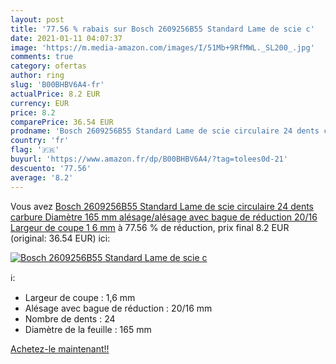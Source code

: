 ```yaml
---
layout: post
title: '77.56 % rabais sur Bosch 2609256B55 Standard Lame de scie c'
date: 2021-01-11 04:07:37
image: 'https://m.media-amazon.com/images/I/51Mb+9RfMWL._SL200_.jpg'
comments: true
category: ofertas
author: ring
slug: 'B00BHBV6A4-fr'
actualPrice: 8.2 EUR
currency: EUR
price: 8.2
comparePrice: 36.54 EUR
prodname: 'Bosch 2609256B55 Standard Lame de scie circulaire 24 dents carbure Diamètre 165 mm alésage/alésage avec bague de réduction 20/16 Largeur de coupe 1 6 mm'
country: 'fr'
flag: '🇫🇷'
buyurl: 'https://www.amazon.fr/dp/B00BHBV6A4/?tag=tolees0d-21'
descuento: '77.56'
average: '8.2'
---
```


Vous avez [Bosch 2609256B55 Standard Lame de scie circulaire 24 dents carbure Diamètre 165 mm alésage/alésage avec bague de réduction 20/16 Largeur de coupe 1 6 mm](https://www.amazon.fr/dp/B00BHBV6A4/?tag=tolees0d-21)  à  77.56 % de réduction, prix final  8.2 EUR (original: 36.54 EUR) ici:

[![Bosch 2609256B55 Standard Lame de scie c](https://m.media-amazon.com/images/I/51Mb+9RfMWL._SL200_.jpg)](https://www.amazon.fr/dp/B00BHBV6A4/?tag=tolees0d-21)

ℹ️:

- Largeur de coupe : 1,6 mm
- Alésage avec bague de réduction : 20/16 mm
- Nombre de dents : 24
- Diamètre de la feuille : 165 mm

[Achetez-le maintenant!!](https://www.amazon.fr/dp/B00BHBV6A4/?tag=tolees0d-21)
